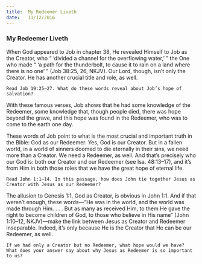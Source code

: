 ```yaml
---
title:  My Redeemer Liveth
date:   11/12/2016
---
```


### My Redeemer Liveth 

When God appeared to Job in chapter 38, He revealed Himself to Job as the Creator, who “ ‘divided a channel for the overflowing water,’ ” the One who made “ ‘a path for the thunderbolt, to cause it to rain on a land where there is no one’ ” (Job 38:25, 26, NKJV). Our Lord, though, isn’t only the Creator. He has another crucial title and role, as well.

`Read Job 19:25–27. What do these words reveal about Job’s hope of salvation?` 

With these famous verses, Job shows that he had some knowledge of the Redeemer, some knowledge that, though people died, there was hope beyond the grave, and this hope was found in the Redeemer, who was to come to the earth one day. 

These words of Job point to what is the most crucial and important truth in the Bible: God as our Redeemer. Yes, God is our Creator. But in a fallen world, in a world of sinners doomed to die eternally in their sins, we need more than a Creator. We need a Redeemer, as well. And that’s precisely who our God is: both our Creator and our Redeemer (see Isa. 48:13–17), and it’s from Him in both those roles that we have the great hope of eternal life.

`Read John 1:1–14. In this passage, how does John tie together Jesus as Creator with Jesus as our Redeemer?` 

The allusion to Genesis 1:1, God as Creator, is obvious in John 1:1. And if that weren’t enough, these words—“He was in the world, and the world was made through Him. . . . But as many as received Him, to them He gave the right to become children of God, to those who believe in His name” (John 1:10–12, NKJV)—make the link between Jesus as Creator and Redeemer inseparable. Indeed, it’s only because He is the Creator that He can be our Redeemer, as well.

`If we had only a Creator but no Redeemer, what hope would we have? What does your answer say about why Jesus as Redeemer is so important to us?`